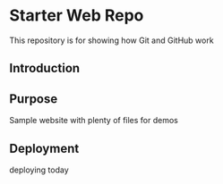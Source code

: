 # Starter Web Repo

This repository is for showing how Git and GitHub work

## Introduction



## Purpose

Sample website with plenty of files for demos

## Deployment

deploying today
